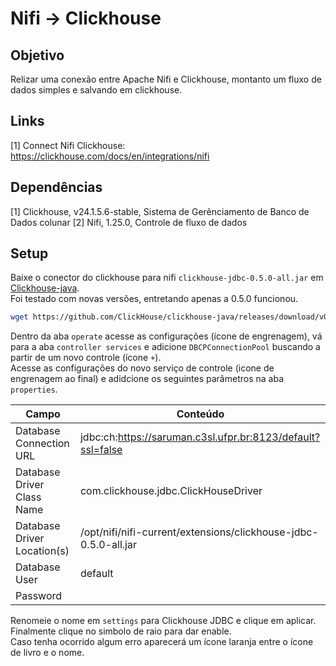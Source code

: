 # Nifi -> Clickhouse

## Objetivo
Relizar uma conexão entre Apache Nifi e Clickhouse, montanto um fluxo de dados simples e salvando em clickhouse.

## Links
[1] Connect Nifi Clickhouse: <https://clickhouse.com/docs/en/integrations/nifi>

## Dependências
[1] Clickhouse, v24.1.5.6-stable, Sistema de Gerênciamento de Banco de Dados colunar
[2] Nifi, 1.25.0, Controle de fluxo de dados

## Setup
Baixe o conector do clickhouse para nifi `clickhouse-jdbc-0.5.0-all.jar` em [Clickhouse-java](https://github.com/ClickHouse/clickhouse-java/releases).  
Foi testado com novas versões, entretando apenas a 0.5.0 funcionou.
```bash
wget https://github.com/ClickHouse/clickhouse-java/releases/download/v0.5.0/clickhouse-jdbc-0.5.0-all.jar
```

Dentro da aba `operate` acesse as configurações (ícone de engrenagem), vá para a aba `controller services` e adicione `DBCPConnectionPool` buscando a partir de um novo controle (ícone `+`).  
Acesse as configurações do novo serviço de controle (icone de engrenagem ao final) e adidcione os seguintes parâmetros na aba `properties`. 

| Campo | Conteúdo |
| ---   | ---      |
| Database Connection URL     | jdbc:ch:https://saruman.c3sl.ufpr.br:8123/default?ssl=false |
| Database Driver Class Name  | com.clickhouse.jdbc.ClickHouseDriver |
| Database Driver Location(s) | /opt/nifi/nifi-current/extensions/clickhouse-jdbc-0.5.0-all.jar |
| Database User               | default |
| Password                    | <Senha> |

Renomeie o nome em `settings` para Clickhouse JDBC e clique em aplicar.  
Finalmente clique no simbolo de raio para dar enable.  
Caso tenha ocorrido algum erro aparecerá um ícone laranja entre o ícone de livro e o nome.

